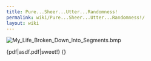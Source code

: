 ```yaml
---
title: Pure...Sheer...Utter...Randomness!
permalink: wiki/Pure...Sheer...Utter...Randomness!/
layout: wiki
---
```


![](My_Life_Broken_Down_Into_Segments.bmp "My_Life_Broken_Down_Into_Segments.bmp")

{pdf|asdf.pdf|sweet!} {}
